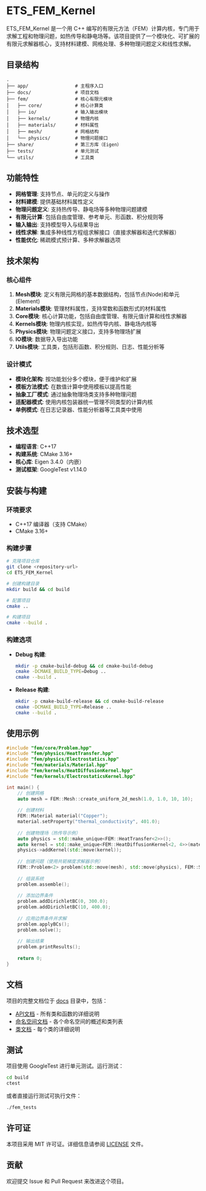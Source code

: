 # ETS_FEM_Kernel

ETS_FEM_Kernel 是一个用 C++ 编写的有限元方法（FEM）计算内核，专门用于求解工程和物理问题，如热传导和静电场等。该项目提供了一个模块化、可扩展的有限元求解器核心，支持材料建模、网格处理、多种物理问题定义和线性求解。

## 目录结构

```
.
├── app/                 # 主程序入口
├── docs/                # 项目文档
├── fem/                 # 核心有限元模块
│   ├── core/            # 核心计算类
│   ├── io/              # 输入输出模块
│   ├── kernels/         # 物理内核
│   ├── materials/       # 材料属性
│   ├── mesh/            # 网格结构
│   └── physics/         # 物理问题接口
├── share/               # 第三方库（Eigen）
├── tests/               # 单元测试
└── utils/               # 工具类
```

## 功能特性

- **网格管理**: 支持节点、单元的定义与操作
- **材料建模**: 提供基础材料属性定义
- **物理问题定义**: 支持热传导、静电场等多种物理问题建模
- **有限元计算**: 包括自由度管理、参考单元、形函数、积分规则等
- **输入输出**: 支持模型导入与结果导出
- **线性求解**: 集成多种线性方程组求解接口（直接求解器和迭代求解器）
- **性能优化**: 稀疏模式预计算、多种求解器选项

## 技术架构

### 核心组件

1. **Mesh模块**: 定义有限元网格的基本数据结构，包括节点(Node)和单元(Element)
2. **Materials模块**: 管理材料属性，支持常数和函数形式的材料属性
3. **Core模块**: 核心计算功能，包括自由度管理、有限元值计算和线性求解器
4. **Kernels模块**: 物理内核实现，如热传导内核、静电场内核等
5. **Physics模块**: 物理问题定义接口，支持多物理场扩展
6. **IO模块**: 数据导入导出功能
7. **Utils模块**: 工具类，包括形函数、积分规则、日志、性能分析等

### 设计模式

- **模块化架构**: 按功能划分多个模块，便于维护和扩展
- **模板方法模式**: 在数值计算中使用模板以提高性能
- **抽象工厂模式**: 通过抽象物理场类支持多种物理问题
- **适配器模式**: 使用内核包装器统一管理不同类型的计算内核
- **单例模式**: 在日志记录器、性能分析器等工具类中使用

## 技术选型

- **编程语言**: C++17
- **构建系统**: CMake 3.16+
- **核心库**: Eigen 3.4.0（内嵌）
- **测试框架**: GoogleTest v1.14.0

## 安装与构建

### 环境要求

- C++17 编译器（支持 CMake）
- CMake 3.16+

### 构建步骤

```bash
# 克隆项目仓库
git clone <repository-url>
cd ETS_FEM_Kernel

# 创建构建目录
mkdir build && cd build

# 配置项目
cmake ..

# 构建项目
cmake --build .
```

### 构建选项

- **Debug 构建**:
  ```bash
  mkdir -p cmake-build-debug && cd cmake-build-debug
  cmake -DCMAKE_BUILD_TYPE=Debug ..
  cmake --build .
  ```

- **Release 构建**:
  ```bash
  mkdir -p cmake-build-release && cd cmake-build-release
  cmake -DCMAKE_BUILD_TYPE=Release ..
  cmake --build .
  ```

## 使用示例

```cpp
#include "fem/core/Problem.hpp"
#include "fem/physics/HeatTransfer.hpp"
#include "fem/physics/Electrostatics.hpp"
#include "fem/materials/Material.hpp"
#include "fem/kernels/HeatDiffusionKernel.hpp"
#include "fem/kernels/ElectrostaticsKernel.hpp"

int main() {
    // 创建网格
    auto mesh = FEM::Mesh::create_uniform_2d_mesh(1.0, 1.0, 10, 10);
    
    // 创建材料
    FEM::Material material("Copper");
    material.setProperty("thermal_conductivity", 401.0);
    
    // 创建物理场（热传导示例）
    auto physics = std::make_unique<FEM::HeatTransfer<2>>();
    auto kernel = std::make_unique<FEM::HeatDiffusionKernel<2, 4>>(material);
    physics->addKernel(std::move(kernel));
    
    // 创建问题（使用共轭梯度求解器示例）
    FEM::Problem<2> problem(std::move(mesh), std::move(physics), FEM::SolverType::ConjugateGradient);
    
    // 组装系统
    problem.assemble();
    
    // 添加边界条件
    problem.addDirichletBC(0, 300.0);
    problem.addDirichletBC(10, 400.0);
    
    // 应用边界条件并求解
    problem.applyBCs();
    problem.solve();
    
    // 输出结果
    problem.printResults();
    
    return 0;
}
```

## 文档

项目的完整文档位于 [docs](./docs) 目录中，包括：

- [API文档](./docs/SUMMARY.md) - 所有类和函数的详细说明
- [命名空间文档](./docs/fem/README.md) - 各个命名空间的概述和类列表
- [类文档](./docs/fem/core/classes) - 每个类的详细说明

## 测试

项目使用 GoogleTest 进行单元测试。运行测试：

```bash
cd build
ctest
```

或者直接运行测试可执行文件：

```bash
./fem_tests
```

## 许可证

本项目采用 MIT 许可证。详细信息请参阅 [LICENSE](LICENSE) 文件。

## 贡献

欢迎提交 Issue 和 Pull Request 来改进这个项目。